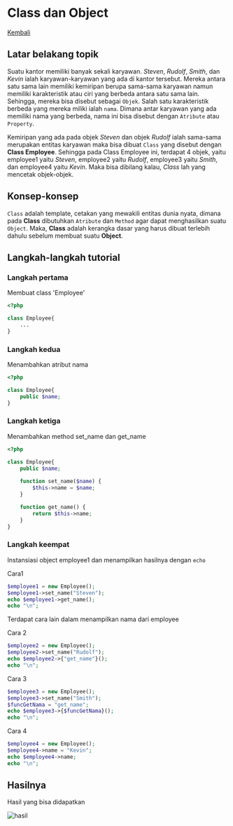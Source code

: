 # Class dan Object

[Kembali](readme.md)

## Latar belakang topik

Suatu kantor memiliki banyak sekali karyawan. *Steven*, *Rudolf*, *Smith*, dan *Kevin* ialah karyawan-karyawan yang ada di kantor tersebut. Mereka antara satu sama lain memiliki kemiripan berupa sama-sama karyawan namun memiliki karakteristik atau ciri yang berbeda antara satu sama lain. Sehingga, mereka bisa disebut sebagai `Objek`. Salah satu karakteristik berbeda yang mereka miliki ialah `nama`. Dimana antar karyawan yang ada memiliki nama yang berbeda, nama ini bisa disebut dengan `Atribute` atau `Property`.

Kemiripan yang ada pada objek *Steven* dan objek *Rudolf* ialah sama-sama merupakan entitas karyawan maka bisa dibuat `Class` yang disebut dengan **Class Employee**. Sehingga pada Class Employee ini, terdapat 4 objek, yaitu employee1 yaitu *Steven*, employee2 yaitu *Rudolf*, employee3 yaitu *Smith*, dan employee4 yaitu *Kevin*. Maka bisa dibilang kalau, *Class* lah yang mencetak objek-objek.

## Konsep-konsep
`Class` adalah template, cetakan yang mewakili entitas dunia nyata, dimana pada **Class** dibutuhkan `Atribute` dan `Method` agar dapat menghasilkan suatu `Object`. Maka, **Class** adalah kerangka dasar yang harus dibuat terlebih dahulu sebelum membuat suatu **Object**. 
 
## Langkah-langkah tutorial

### Langkah pertama

Membuat class 'Employee'

```php
<?php

class Employee{
    ...
}
```

### Langkah kedua

Menambahkan atribut nama

```php
<?php

class Employee{
    public $name;
}
```

### Langkah ketiga

Menambahkan method set_name dan get_name

```php
<?php

class Employee{
    public $name;
    
    function set_name($name) {
        $this->name = $name;
    }

    function get_name() {
        return $this->name;
    }
}
```

### Langkah keempat

Instansiasi object employee1 dan menampilkan hasilnya dengan `echo`

Cara1
```php
$employee1 = new Employee();
$employee1->set_name("Steven");
echo $employee1->get_name();
echo "\n";
```

Terdapat cara lain dalam menampilkan nama dari employee

Cara 2
```php
$employee2 = new Employee();
$employee2->set_name("Rudolf");
echo $employee2->{"get_name"}();
echo "\n";
```

Cara 3
```php
$employee3 = new Employee();
$employee3->set_name("Smith");
$funcGetNama = "get_name";
echo $employee3->{$funcGetNama}();
echo "\n";
```

Cara 4
```php
$employee4 = new Employee();
$employee4->name = "Kevin";
echo $employee4->name;
echo "\n";
```

## Hasilnya
Hasil yang bisa didapatkan

![hasil](https://user-images.githubusercontent.com/80946219/118680038-9bfa3200-b828-11eb-8737-40121c3b39d8.png)

